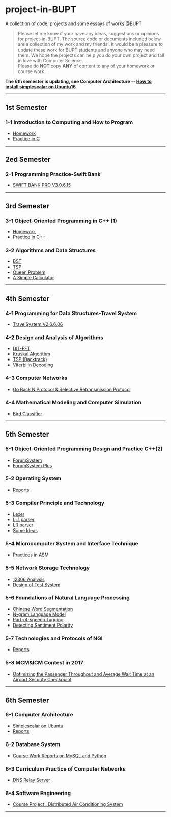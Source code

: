 # project-in-BUPT
A collection of code, projects and some essays of works @BUPT.

> Please let me know if your have any ideas, suggestions or opinions for project-in-BUPT. The source code or documents included below are a collection of my work and my friends'. It would be a pleasure to update these work for BUPT students and anyone who may need them. We hope the projects can help you do your own project and fall in love with Computer Science.  
Please do __NOT__ copy __ANY__ of content to any of your homework or course work.  

__The 6th semester is updating, see Computer Architecture -- [How to install simplescalar on Ubuntu16](https://github.com/wenhanshi/project-in-BUPT/tree/master/6-1%20Computer%20Architecture)__

---

## 1st Semester
### 1-1 Introduction to Computing and How to Program
  - [Homework](https://github.com/wenhanshi/project-in-BUPT/tree/master/1-1%20Introduction%20to%20Computing%20and%20How%20to%20Program/homework)
  - [Practice in C](https://github.com/wenhanshi/project-in-BUPT/tree/master/1-1%20Introduction%20to%20Computing%20and%20How%20to%20Program/practice)  

---
## 2ed Semester
### 2-1 Programming Practice-Swift Bank
  - [SWIFT BANK PRO V3.0.6.15](https://github.com/wenhanshi/project-in-BUPT/tree/master/2-1%20Programming%20Practice-Swift%20Bank)  

---
## 3rd Semester
### 3-1 Object-Oriented Programming in C++ (1)
  - [Homework](https://github.com/wenhanshi/project-in-BUPT/tree/master/3-1%20Object-Oriented%20Programming%20in%20C%2B%2B%20(1)/homework)
  - [Practice in C++](https://github.com/wenhanshi/project-in-BUPT/tree/master/3-1%20Object-Oriented%20Programming%20in%20C%2B%2B%20(1)/practice)  

### 3-2 Algorithms and Data Structures
  - [BST](https://github.com/wenhanshi/project-in-BUPT/tree/master/3-2%20Algorithms%20and%20Data%20Structures/BST)
  - [TSP](https://github.com/wenhanshi/project-in-BUPT/tree/master/3-2%20Algorithms%20and%20Data%20Structures/tree)
  - [Queen Problem](https://github.com/wenhanshi/project-in-BUPT/tree/master/3-2%20Algorithms%20and%20Data%20Structures/queen)
  - [A Simple Calculator](https://github.com/wenhanshi/project-in-BUPT/tree/master/3-2%20Algorithms%20and%20Data%20Structures/simple%20calculator)  

---
## 4th Semester
### 4-1 Programming for Data Structures-Travel System
  - [TravelSystem V2.6.6.06](https://github.com/wenhanshi/project-in-BUPT/tree/master/4-1%20Programming%20for%20Data%20Structures-Travel%20System)  

### 4-2 Design and Analysis of Algorithms
  - [DIT-FFT](https://github.com/wenhanshi/project-in-BUPT/tree/master/4-2%20Design%20and%20Analysis%20of%20Algorithms/DIT-FFT)
  - [Kruskal Algorithm](https://github.com/wenhanshi/project-in-BUPT/tree/master/4-2%20Design%20and%20Analysis%20of%20Algorithms/kruskal)
  - [TSP (Backtrack)](https://github.com/wenhanshi/project-in-BUPT/tree/master/4-2%20Design%20and%20Analysis%20of%20Algorithms/TSP)
  - [Viterbi in Decoding](https://github.com/wenhanshi/project-in-BUPT/tree/master/4-2%20Design%20and%20Analysis%20of%20Algorithms/viterbi)  

### 4-3 Computer Networks
  - [Go Back N Protocol & Selective Retransmission Protocol](https://github.com/wenhanshi/project-in-BUPT/tree/master/4-3%20Computer%20Networks/protocol)  

### 4-4 Mathematical Modeling and Computer Simulation
  - [Bird Classifier](https://github.com/wenhanshi/project-in-BUPT/tree/master/4-4%20Mathematical%20Modeling%20and%20Computer%20Simulation)  

---
## 5th Semester
### 5-1 Object-Oriented Programming Design and Practice C++(2)
  - [ForumSystem](https://github.com/wenhanshi/project-in-BUPT/tree/master/5-1%20Object-Oriented%20Programming%20Design%20and%20Practice%20C%2B%2B(2)/ForumSystem)
  - [ForumSystem Plus](https://github.com/wenhanshi/project-in-BUPT/tree/master/5-1%20Object-Oriented%20Programming%20Design%20and%20Practice%20C%2B%2B(2)/ForumSystem)

### 5-2 Operating System
  - [Reports](https://github.com/wenhanshi/project-in-BUPT/tree/master/5-2%20Operating%20System/report)

### 5-3 Compiler Principle and Technology
  - [Lexer](https://github.com/wenhanshi/project-in-BUPT/tree/master/5-3%20Compiler%20Principle%20and%20Technology/Lexer)
  - [LL1 parser](https://github.com/wenhanshi/project-in-BUPT/tree/master/5-3%20Compiler%20Principle%20and%20Technology/LL1%20parser)
  - [LR parser](https://github.com/wenhanshi/project-in-BUPT/tree/master/5-3%20Compiler%20Principle%20and%20Technology/LR%20parser)
  - [Some Ideas](https://github.com/wenhanshi/project-in-BUPT/tree/master/5-3%20Compiler%20Principle%20and%20Technology/ideas)

### 5-4 Microcomputer System and Interface Technique
  - [Practices in ASM](https://github.com/wenhanshi/project-in-BUPT/tree/master/5-4%20Microcomputer%20System%20and%20Interface%20Technique/practice)

### 5-5 Network Storage Technology
  - [12306 Analysis](https://github.com/wenhanshi/project-in-BUPT/tree/master/5-5%20Network%20Storage%20Technology/12306%20analysis)
  - [Design of Test System](https://github.com/wenhanshi/project-in-BUPT/tree/master/5-5%20Network%20Storage%20Technology/design%20of%20test%20system)

### 5-6 Foundations of Natural Language Processing
  - [Chinese Word Segmentation](https://github.com/wenhanshi/project-in-BUPT/tree/master/5-6%20Foundations%20of%20Natural%20Language%20Processing/word%20seg)
  - [N-gram Language Model](https://github.com/wenhanshi/project-in-BUPT/tree/master/5-6%20Foundations%20of%20Natural%20Language%20Processing/ngram)
  - [Part-of-speech Tagging](https://github.com/wenhanshi/project-in-BUPT/tree/master/5-6%20Foundations%20of%20Natural%20Language%20Processing/Part-of-speech%20Tagging)
  - [Detecting Sentiment Polarity](https://github.com/wenhanshi/project-in-BUPT/tree/master/5-6%20Foundations%20of%20Natural%20Language%20Processing/Detecting%20sentiment%20polarity)

### 5-7 Technologies and Protocols of NGI
  - [Reports](https://github.com/wenhanshi/project-in-BUPT/tree/master/5-7%20Technologies%20and%20Protocols%20of%20NGI/report)

### 5-8 MCM&ICM Contest in 2017
  - [Optimizing the Passenger Throughput and Average Wait Time at an Airport Security Checkpoint](https://github.com/wenhanshi/project-in-BUPT/tree/master/5-8%20MCM%26ICM%20Contest%20in%202017)

---  
## 6th Semester
### 6-1 Computer Architecture
- [Simplescalar on Ubuntu](https://github.com/wenhanshi/project-in-BUPT/tree/master/6-1%20Computer%20Architecture)
- [Reports](https://github.com/wenhanshi/project-in-BUPT/tree/master/6-1%20Computer%20Architecture/reports)

### 6-2 Database System
- [Course Work Reports on MySQL and Python](https://github.com/wenhanshi/project-in-BUPT/tree/master/6-2%20Database%20Systems)  

### 6-3 Curriculum Practice of Computer Networks
- [DNS Relay Server](https://github.com/wenhanshi/project-in-BUPT/tree/master/6-3%20Curriculum%20Practice%20of%20Computer%20Networks)

### 6-4 Software Engineering
- [Course Project : Distributed Air Conditioning System](https://github.com/wenhanshi/project-in-BUPT/tree/master/6-4%20Software%20Engineering)


---
